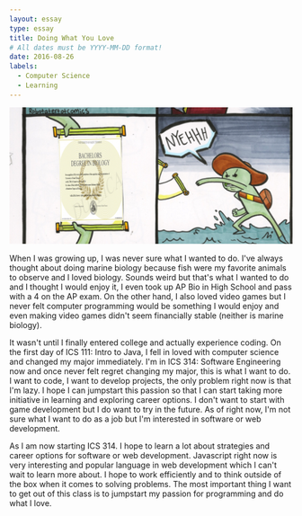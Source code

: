 ```yaml
---
layout: essay
type: essay
title: Doing What You Love
# All dates must be YYYY-MM-DD format!
date: 2016-08-26
labels:
  - Computer Science
  - Learning
---
```


<img class="ui medium circular image" src="/images/biology.png">

When I was growing up, I was never sure what I wanted to do. I've always thought about doing marine biology because fish were my favorite animals to observe and I loved biology. Sounds weird but that's what I wanted to do and I thought I would enjoy it, I even took up AP Bio in High School and pass with a 4 on the AP exam. On the other hand, I also loved video games but I never felt computer programming would be something I would enjoy and even making video games didn't seem financially stable (neither is marine biology).

It wasn't until I finally entered college and actually experience coding. On the first day of ICS 111: Intro to Java, I fell in loved with computer science and changed my major immediately. I'm in ICS 314: Software Engineering now and once never felt regret changing my major, this is what I want to do. I want to code, I want to develop projects, the only problem right now is that I'm lazy. I hope I can jumpstart this passion so that I can start taking more initiative in learning and exploring career options. I don't want to start with game development but I do want to try in the future. As of right now, I'm not sure what I want to do as a job but I'm interested in software or web development.

As I am now starting ICS 314. I hope to learn a lot about strategies and career options for software or web development. Javascript right now is very interesting and popular language in web development which I can't wait to learn more about. I hope to work efficiently and to think outside of the box when it comes to solving problems. The most important thing I want to get out of this class is to jumpstart my passion for programming and do what I love.

